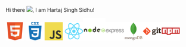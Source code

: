 

 Hi there <img src="https://raw.githubusercontent.com/MartinHeinz/MartinHeinz/master/wave.gif" width="30px">, I am Hartaj Singh Sidhu!

 <img src="https://github.com/devicons/devicon/blob/master/icons/html5/html5-original.svg" alt="HTML" width="50" height="50"/> <img src="https://github.com/devicons/devicon/blob/master/icons/css3/css3-plain-wordmark.svg" alt="CSS" width="50" height="50"/><img src="https://github.com/devicons/devicon/blob/master/icons/javascript/javascript-original.svg" alt="JavaScript" width="50" height="50"/> <img src="https://github.com/devicons/devicon/blob/master/icons/react/react-original.svg" alt="JavaScript" width="50" height="50"/><img src="https://github.com/devicons/devicon/blob/master/icons/nodejs/nodejs-original-wordmark.svg" alt="NodeJS" width="60" height="60"/><img src="https://github.com/devicons/devicon/blob/master/icons/express/express-original-wordmark.svg" alt="ExpressJS" width="50" height="50"/><img src="https://github.com/devicons/devicon/blob/master/icons/mongodb/mongodb-original-wordmark.svg" alt="MongoDB" width="50" height="50"/><img src="https://github.com/devicons/devicon/blob/master/icons/git/git-original-wordmark.svg" alt="Git" width="50" height="50"/><img src="https://github.com/devicons/devicon/blob/master/icons/npm/npm-original-wordmark.svg" alt="npm" width="50" height="50"/>









